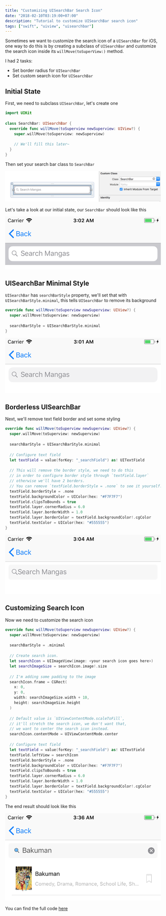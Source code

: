 ```yaml
---
title: "Customizing UISearchBar Search Icon"
date: "2018-02-10T03:19:00+07:00"
description: "Tutorial to customize UISearchBar search icon"
tags: ["swift", "uiview", "uisearchbar"]
---
```



Sometimes we want to customize the search icon of a `UISearchBar` for iOS, one way to do this is by creating a subclass of `UISearchBar` and customize the search icon inside its `willMove(toSuperView:)` method.

I had 2 tasks:

- Set border radius for `UISearchBar`
- Set custom search icon for `UISearchBar`


Initial State
------------------------------
First, we need to subclass `UISearchBar`, let's create one

```swift
import UIKit

class SearchBar: UISearchBar {
  override func willMove(toSuperview newSuperview: UIView?) {
    super.willMove(toSuperview: newSuperview)

    // We'll fill this later~
  }
}
```

Then set your search bar class to `SearchBar`

<p class="image-container">
  <img
    src="/assets/images/swift/customizing-uisearchbar-search-icon/interface-builder-search-bar.png" alt="Customizing UISearchBar Icon Interface Builder Search Bar"
    class="medium-size">
</p>

Let's take a look at our initial state, our `SearchBar` should look like this

<p class="image-container">
  <img
    src="/assets/images/swift/customizing-uisearchbar-search-icon/initial-state.png" alt="Customizing UISearchBar Icon Initial State"
    class="medium-size">
</p>


UISearchBar Minimal Style
------------------------------
`UISearchBar` has `searchBarStyle` property, we'll set that with `UISearchBarStyle.minimal`, this tells `UISearchBar` to
remove its background

```swift
override func willMove(toSuperview newSuperview: UIView?) {
  super.willMove(toSuperview: newSuperview)

  searchBarStyle = UISearchBarStyle.minimal
}
```

<p class="image-container">
  <img
    src="/assets/images/swift/customizing-uisearchbar-search-icon/minimal.png" alt="Customizing UISearchBar Icon Minimal"
    class="medium-size">
</p>


Borderless UISearchBar
------------------------------
Next, we'll remove text field border and set some styling

```swift
override func willMove(toSuperview newSuperview: UIView?) {
  super.willMove(toSuperview: newSuperview)

  searchBarStyle = UISearchBarStyle.minimal

  // Configure text field
  let textField = value(forKey: "_searchField") as! UITextField

  // This will remove the border style, we need to do this
  // in order to configure border style through `textField.layer`
  // otherwise we'll have 2 borders.
  // You can remove `textField.borderStyle = .none` to see it yourself.
  textField.borderStyle = .none
  textField.backgroundColor = UIColor(hex: "#F7F7F7")
  textField.clipsToBounds = true
  textField.layer.cornerRadius = 6.0
  textField.layer.borderWidth = 1.0
  textField.layer.borderColor = textField.backgroundColor!.cgColor
  textField.textColor = UIColor(hex: "#555555")
}
```

<p class="image-container">
  <img
    src="/assets/images/swift/customizing-uisearchbar-search-icon/borderless.png" alt="Customizing UISearchBar Icon Borderless"
    class="medium-size">
</p>


Customizing Search Icon
------------------------------
Now we need to customize the search icon

```swift
override func willMove(toSuperview newSuperview: UIView?) {
  super.willMove(toSuperview: newSuperview)

  searchBarStyle = .minimal

  // Create search icon.
  let searchIcon = UIImageView(image: <your search icon goes here>)
  let searchImageSize = searchIcon.image!.size

  // I'm adding some padding to the image
  searchIcon.frame = CGRect(
    x: 0,
    y: 0,
    width: searchImageSize.width + 10,
    height: searchImageSize.height
  )

  // Default value is `UIViewContentMode.scaleToFill`,
  // it'll stretch the search icon, we don't want that,
  // we want to center the search icon instead.
  searchIcon.contentMode = UIViewContentMode.center

  // Configure text field
  let textField = value(forKey: "_searchField") as! UITextField
  textField.leftView = searchIcon
  textField.borderStyle = .none
  textField.backgroundColor = UIColor(hex: "#F7F7F7")
  textField.clipsToBounds = true
  textField.layer.cornerRadius = 6.0
  textField.layer.borderWidth = 1.0
  textField.layer.borderColor = textField.backgroundColor!.cgColor
  textField.textColor = UIColor(hex: "#555555")
}
```

The end result should look like this

<p class="image-container">
  <img
    src="/assets/images/swift/customizing-uisearchbar-search-icon/end-result.png" alt="Customizing UISearchBar Icon End Result"
    class="medium-size">
</p>

You can find the full code
<a href="https://github.com/sendyhalim/iYomu/blob/master/Yomu/Common/SearchBar.swift" target="_blank">here</a>
